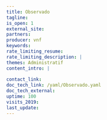 ```yaml
---
title: Observado
tagline: 
is_open: 1
external_site: 
partners:
producer: vnf
keywords:
rate_limiting_resume: 
rate_limiting_description: |
themes: Administratif  
content_intro: | 
   
contact_link: 
doc_tech_link: /yaml/Observado.yaml
doc_tech_external: 
uptime: 100
visits_2019: 
last_update: 
---
```

